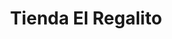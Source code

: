 ---
title: "Tienda El Regalito"
url: /mazatenango/tienda-el-regalito-1a-avenida-colonia-aceituno/
shop: Kiosk
---